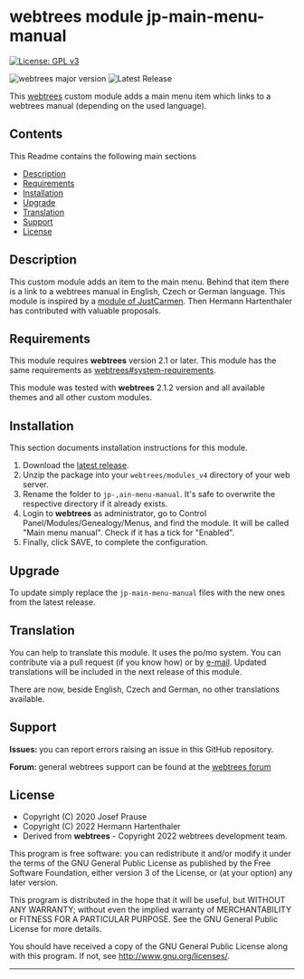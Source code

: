 
# webtrees module jp-main-menu-manual

[![License: GPL v3](https://img.shields.io/badge/License-GPL%20v3-blue.svg)](http://www.gnu.org/licenses/gpl-3.0)

![webtrees major version](https://img.shields.io/badge/webtrees-v2.1.x-green)
![Latest Release](https://img.shields.io/github/v/release/jpretired/jp-main-menu-manual)

This [webtrees](https://www.webtrees.net/) custom module adds
a main menu item which links to a webtrees manual
(depending on the used language).

## Contents
This Readme contains the following main sections

* [Description](#description)
* [Requirements](#requirements)
* [Installation](#installation)
* [Upgrade](#upgrade)
* [Translation](#translation)
* [Support](#support)
* [License](#license)

<a name="description"></a>
## Description

This custom module adds an item to the main menu.
Behind that item there is a link to a webtrees manual in English, Czech or German language.
This module is inspired by a [module of JustCarmen](https://github.com/JustCarmen/webtrees-simple-menu).
Then Hermann Hartenthaler has contributed with valuable proposals.

<a name="requirements"></a>
## Requirements

This module requires **webtrees** version 2.1 or later.
This module has the same requirements as [webtrees#system-requirements](https://github.com/fisharebest/webtrees#system-requirements).

This module was tested with **webtrees** 2.1.2 version and all available themes and all other custom modules.

<a name="installation"></a>
## Installation

This section documents installation instructions for this module.

1. Download the [latest release](https://github.com/jpretired/jp-main-menu-manual/releases/latest).
2. Unzip the package into your `webtrees/modules_v4` directory of your web server.
3. Rename the folder to `jp-,ain-menu-manual`. It's safe to overwrite the respective directory if it already exists.
4. Login to **webtrees** as administrator, go to <span class="pointer">Control Panel/Modules/Genealogy/Menus</span>,
   and find the module. It will be called "Main menu manual". Check if it has a tick for "Enabled".
5. Finally, click SAVE, to complete the configuration.

<a name="upgrade"></a>
## Upgrade

To update simply replace the `jp-main-menu-manual`
files with the new ones from the latest release.

<a name="translation"></a>
## Translation

You can help to translate this module.
It uses the po/mo system.
You can contribute via a pull request (if you know how) or by [e-mail](mailto:josef.prause@gmail.com).
Updated translations will be included in the next release of this module.

There are now, beside English, Czech and German, no other translations available.


<a name="support"></a>
## Support

<span style="font-weight: bold;">Issues: </span>you can report errors raising an issue in this GitHub repository.

<span style="font-weight: bold;">Forum: </span>general webtrees support can be found at the [webtrees forum](http://www.webtrees.net/)

<a name="license"></a>
## License

* Copyright (C) 2020 Josef Prause
* Copyright (C) 2022 Hermann Hartenthaler
* Derived from **webtrees** - Copyright 2022 webtrees development team.

This program is free software: you can redistribute it and/or modify
it under the terms of the GNU General Public License as published by
the Free Software Foundation, either version 3 of the License, or
(at your option) any later version.

This program is distributed in the hope that it will be useful,
but WITHOUT ANY WARRANTY; without even the implied warranty of
MERCHANTABILITY or FITNESS FOR A PARTICULAR PURPOSE. See the
GNU General Public License for more details.

You should have received a copy of the GNU General Public License
along with this program. If not, see <http://www.gnu.org/licenses/>.

* * *

